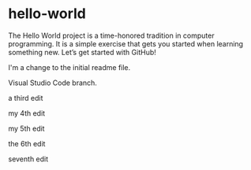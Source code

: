 # hello-world
The Hello World project is a time-honored tradition in computer programming. It is a simple exercise that gets you started when learning something new. Let’s get started with GitHub!

I'm a change to the initial readme file.

Visual Studio Code branch.

a third edit

my 4th edit

my 5th edit

the 6th edit

seventh edit
